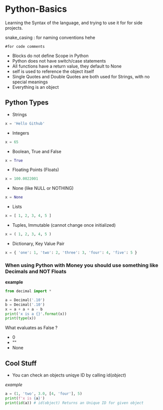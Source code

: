 # Python-Basics

Learning the Syntax of the language, and trying to use it for for side projects.

snake_casing : for naming conventions hehe

```#for code comments```

- Blocks do not define Scope in Python
- Python does not have switch/case statements
- All functions have a return value, they default to None
- self is used to reference the object itself
- Single Quotes and Double Quotes are both used for Strings, with no special meanings
- Everything is an object

## Python Types

- Strings
```Python
x = 'Hello Github'
```

- Integers
```Python
x = 65
```

- Boolean, True and False
```Python
x = True
```

- Floating Points (Floats)
```Python
x = 100.0022001
```

- None (like NULL or NOTHING)
```Python
x = None
```
- Lists
```Python
x = [ 1, 2, 3, 4, 5 ]
```

- Tuples, Immutable (cannot change once initialized)
```Python
x = ( 1, 2, 3, 4, 5 )
```

- Dictionary, Key Value Pair
```Python
x = { 'one': 1, 'two': 2, 'three': 3, 'four': 4, 'five': 5 }
```

### When using Python with Money you should use something like Decimals and NOT Floats

**example**
```Python
from decimal import *

a = Decimal('.10')
b = Decimal('.10')
x = a + a + a - b
print('x is a {}'.format(x))
print(type(x))
```

What evaluates as False ?

- 0
- ""
- None


## Cool Stuff

- You can check an objects uniqye ID by calling id(*object*)

*example*
```Python
a = (1, 'two', 3.0, [4, 'four'], 5)
print(f'x is {a}')
print(id(a)) # id(object) Returns an Unique ID for given object
```
